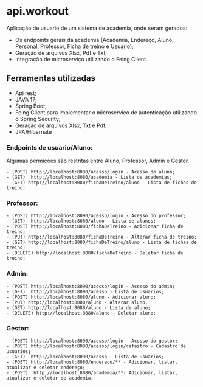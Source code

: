 # api.workout

Aplicação de usuario de um sistema de academia, onde seram gerados:
- Os endpoints gerais da academia (Academia, Endereço, Aluno, Personal, Professor, Ficha de treino e Usuario);
- Geração de arquivos Xlsx, Pdf e Txt;
- Integração de microserviço utilizando o Feing Client.

## Ferramentas utilizadas

- Api rest;
- JAVA 17;
- Spring Boot;
- Feing Client para implementar o microserviço de autenticação utilizando o Spring Security;
- Geração de arquivos Xlsx, Txt e Pdf.
- JPA/Hibernate

### Endpoints de usuario/Aluno: 
Algumas permições são restritas entre Aluno, Professor, Admin e Gestor.

    - (POST) http://localhost:8090/acesso/login - Acesso do aluno;
  	- (GET)  http://localhost:8080/academia - Lista de academias;
  	- (GET) http://localhost:8080/fichaDeTreino/aluno - Lista de fichas de treino;

### Professor: 

    - (POST) http://localhost:8090/acesso/login - Acesso do professor;
  	- (GET)  http://localhost:8080/aluno - Lista de alunos;
    - (POST) http://localhost:8080/fichaDeTreino - Adicionar ficha de treino;
    - (PUT) http://localhost:8080/fichaDeTreino - Alterar ficha de treino;
  	- (GET) http://localhost:8080/fichaDeTreino/aluno - Lista de fichas de treino;
    - (DELETE) http://localhost:8080/fichaDeTreino - Deletar ficha de treino;

### Admin: 

    - (POST) http://localhost:8090/acesso/login - Acesso do admin;
  	- (GET)  http://localhost:8090/acesso - Lista de usuarios;
    - (POST) http://localhost:8080/aluno - Adicionar aluno;
    - (PUT) http://localhost:8080/aluno - Alterar aluno;
  	- (GET) http://localhost:8080/aluno - Lista de aluno;
    - (DELETE) http://localhost:8080/aluno - Deletar aluno;
    
### Gestor: 

    - (POST) http://localhost:8090/acesso/login - Acesso do gestor;
    - (POST) http://localhost:8090/acesso/login/cafastro - Cadastro de usuarios;
  	- (GET)  http://localhost:8090/acesso - Lista de usuarios;
    - (POST) http://localhost:8080/endereco/** - Adicionar, listar, atualizar e deletar endereço;
    - (POST)  http://localhost:8080/academia/**- Adicionar, listar, atualizar e deletar de academia;
